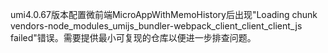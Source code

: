 umi4.0.67版本配置微前端MicroAppWithMemoHistory后出现"Loading chunk vendors-node_modules_umijs_bundler-webpack_client_client_client_js failed"错误。需要提供最小可复现的仓库以便进一步排查问题。
